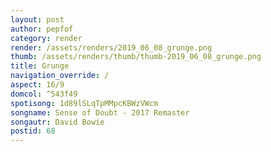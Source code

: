 ```yaml
---
layout: post
author: pepfof
category: render
render: /assets/renders/2019_06_08_grunge.png
thumb: /assets/renders/thumb/thumb-2019_06_08_grunge.png
title: Grunge
navigation_override: /
aspect: 16/9
domcol: ^543f49
spotisong: 1d89lSLqTpMMpcKBWzVWcm
songname: Sense of Doubt - 2017 Remaster
songautr: David Bowie
postid: 68
---
```


<!--USER BEGIN 1-->

<!--USER END 1-->

<!--more-->
<!--USER BEGIN 2-->

<!--USER END 2-->

